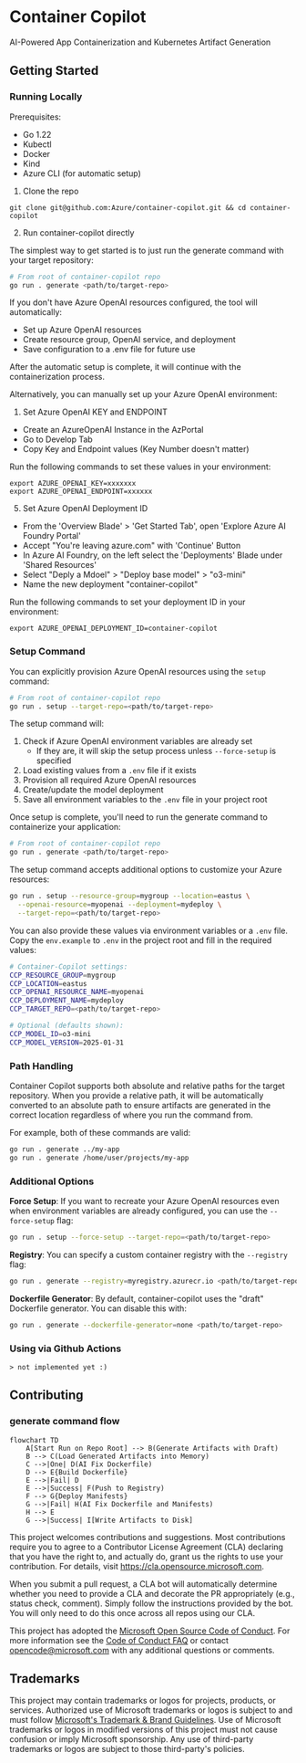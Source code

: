 # Container Copilot

AI-Powered App Containerization and Kubernetes Artifact Generation

## Getting Started

### Running Locally
Prerequisites:
- Go 1.22
- Kubectl
- Docker
- Kind
- Azure CLI (for automatic setup)

1. Clone the repo
```
git clone git@github.com:Azure/container-copilot.git && cd container-copilot
```

2. Run container-copilot directly

The simplest way to get started is to just run the generate command with your target repository:

```bash
# From root of container-copilot repo
go run . generate <path/to/target-repo>
```

If you don't have Azure OpenAI resources configured, the tool will automatically:
- Set up Azure OpenAI resources
- Create resource group, OpenAI service, and deployment
- Save configuration to a .env file for future use

After the automatic setup is complete, it will continue with the containerization process.

Alternatively, you can manually set up your Azure OpenAI environment:

1. Set Azure OpenAI KEY and ENDPOINT

- Create an AzureOpenAI Instance in the AzPortal
- Go to Develop Tab
- Copy Key and Endpoint values (Key Number doesn't matter)


Run the following commands to set these values in your environment:
```
export AZURE_OPENAI_KEY=xxxxxxx
export AZURE_OPENAI_ENDPOINT=xxxxxx
```

5. Set Azure OpenAI Deployment ID
- From the 'Overview Blade' > 'Get Started Tab', open 'Explore Azure AI Foundry Portal'
- Accept "You're leaving azure.com" with 'Continue' Button
- In Azure AI Foundry, on the left select the 'Deployments' Blade under 'Shared Resources' 
- Select "Deply a Mdoel" > "Deploy base model" > "o3-mini"
- Name the new deployment "container-copilot"

Run the following commands to set your deployment ID in your environment:
```
export AZURE_OPENAI_DEPLOYMENT_ID=container-copilot
```

### Setup Command

You can explicitly provision Azure OpenAI resources using the `setup` command:

```bash
# From root of container-copilot repo
go run . setup --target-repo=<path/to/target-repo>
```

The setup command will:
1. Check if Azure OpenAI environment variables are already set
   - If they are, it will skip the setup process unless `--force-setup` is specified
2. Load existing values from a `.env` file if it exists
3. Provision all required Azure OpenAI resources
4. Create/update the model deployment
5. Save all environment variables to the `.env` file in your project root

Once setup is complete, you'll need to run the generate command to containerize your application:

```bash
# From root of container-copilot repo
go run . generate <path/to/target-repo>
```

The setup command accepts additional options to customize your Azure resources:

```bash
go run . setup --resource-group=mygroup --location=eastus \
  --openai-resource=myopenai --deployment=mydeploy \
  --target-repo=<path/to/target-repo>
```

You can also provide these values via environment variables or a `.env` file. Copy the `env.example` to `.env` in the project root and fill in the required values:

```bash
# Container‑Copilot settings:
CCP_RESOURCE_GROUP=mygroup
CCP_LOCATION=eastus
CCP_OPENAI_RESOURCE_NAME=myopenai
CCP_DEPLOYMENT_NAME=mydeploy
CCP_TARGET_REPO=<path/to/target-repo>

# Optional (defaults shown):
CCP_MODEL_ID=o3-mini
CCP_MODEL_VERSION=2025-01-31
```

### Path Handling

Container Copilot supports both absolute and relative paths for the target repository. When you provide a relative path, it will be automatically converted to an absolute path to ensure artifacts are generated in the correct location regardless of where you run the command from.

For example, both of these commands are valid:
```bash
go run . generate ../my-app
go run . generate /home/user/projects/my-app
```

### Additional Options

**Force Setup**: If you want to recreate your Azure OpenAI resources even when environment variables are already configured, you can use the `--force-setup` flag:

```bash
go run . setup --force-setup --target-repo=<path/to/target-repo>
```

**Registry**: You can specify a custom container registry with the `--registry` flag:

```bash
go run . generate --registry=myregistry.azurecr.io <path/to/target-repo>
```

**Dockerfile Generator**: By default, container-copilot uses the "draft" Dockerfile generator. You can disable this with:

```bash
go run . generate --dockerfile-generator=none <path/to/target-repo>
```

### Using via Github Actions
```
> not implemented yet :)
```

## Contributing

### generate command flow
```mermaid
flowchart TD
    A[Start Run on Repo Root] --> B(Generate Artifacts with Draft)
    B --> C(Load Generated Artifacts into Memory)
    C -->|One| D(AI Fix Dockerfile)
    D --> E{Build Dockerfile}
    E -->|Fail| D
    E -->|Success| F(Push to Registry)
    F --> G{Deploy Manifests}
    G -->|Fail| H(AI Fix Dockerfile and Manifests)
    H --> E
    G -->|Success| I[Write Artifacts to Disk]
```

This project welcomes contributions and suggestions.  Most contributions require you to agree to a
Contributor License Agreement (CLA) declaring that you have the right to, and actually do, grant us
the rights to use your contribution. For details, visit https://cla.opensource.microsoft.com.

When you submit a pull request, a CLA bot will automatically determine whether you need to provide
a CLA and decorate the PR appropriately (e.g., status check, comment). Simply follow the instructions
provided by the bot. You will only need to do this once across all repos using our CLA.

This project has adopted the [Microsoft Open Source Code of Conduct](https://opensource.microsoft.com/codeofconduct/).
For more information see the [Code of Conduct FAQ](https://opensource.microsoft.com/codeofconduct/faq/) or
contact [opencode@microsoft.com](mailto:opencode@microsoft.com) with any additional questions or comments.

## Trademarks

This project may contain trademarks or logos for projects, products, or services. Authorized use of Microsoft 
trademarks or logos is subject to and must follow 
[Microsoft's Trademark & Brand Guidelines](https://www.microsoft.com/en-us/legal/intellectualproperty/trademarks/usage/general).
Use of Microsoft trademarks or logos in modified versions of this project must not cause confusion or imply Microsoft sponsorship.
Any use of third-party trademarks or logos are subject to those third-party's policies.